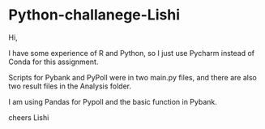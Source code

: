 # Python-challanege-Lishi

Hi, 

I have some experience of R and Python, so I just use Pycharm instead of Conda for this assignment. 

Scripts for Pybank and PyPoll were in two main.py files, and there are also two result files in the Analysis folder.

I am using Pandas for Pypoll and the basic function in Pybank. 

cheers
Lishi 